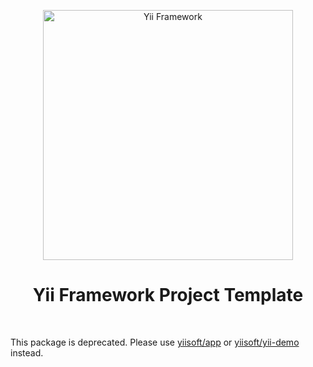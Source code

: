 <p align="center">
    <a href="http://www.yiiframework.com/" target="_blank">
        <img src="https://www.yiiframework.com/files/logo/yii.png" width="400" alt="Yii Framework" />
    </a>
    <h1 align="center">Yii Framework Project Template</h1>
    <br>
</p>

This package is deprecated. Please use [yiisoft/app](https://github.com/yiisoft/app) or [yiisoft/yii-demo](https://github.com/yiisoft/yii-demo) instead.
